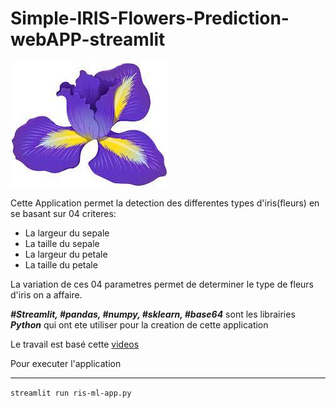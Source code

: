 # Simple-IRIS-Flowers-Prediction-webAPP-streamlit

![Iris Flowers](image/iris.jpeg?raw=True "Iris")

Cette Application permet la detection des differentes types d'iris(fleurs) en se basant sur 04 criteres:
+ La largeur du sepale
+ La taille du sepale
+ La largeur du petale
+ La taille du petale

La variation de ces 04 parametres permet de determiner le type de fleurs d'iris on a affaire.

***#Streamlit, #pandas, #numpy, #sklearn, #base64*** sont les librairies _***Python***_ qui ont ete utiliser pour la creation de cette application

Le travail est basé cette [videos](https://www.youtube.com/watch?v=8M20LyCZDOY&t=15s&ab_channel=DataProfessor)
<br>

Pour executer l'application
***
`streamlit run ris-ml-app.py`